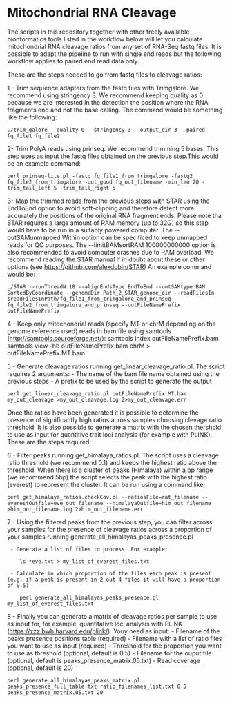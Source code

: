 # Mitochondrial RNA Cleavage

The scripts in this repository together with other freely available bionformatics tools listed in the workflow below will let you calculate mitochondrial RNA cleavage ratios from any set of RNA-Seq fastq files. It is possible to adapt the pipeline to run with single end reads but the following workflow applies to paired end read data only.

These are the steps needed to go from fastq files to cleavage ratios:

1 - Trim sequence adapters from the fastq files with Trimgalore. We recommend using stringency 3. We recommend keeping quality as 0 because we are interested in the detection the position where the RNA fragments end and not the base calling. The command would be something like the following:

    ./trim_galore --quality 0 --stringency 3 --output_dir 3 --paired fq_file1 fq_file2
 
2- Trim PolyA reads using prinseq. We recommend trimming 5 bases. This step uses as input the fastq files obtained on the previous step.This would be an example command: 

    perl prinseq-lite.pl -fastq fq_file1_from_trimgalore -fastq2 fq_file2_from_trimgalore -out_good fq_out_filename -min_len 20 -trim_tail_left 5 -trim_tail_right 5

3- Map the trimmed reads from the previous steps with STAR using the EndToEnd option to avoid soft-clipping and therefore detect more accurately the positions of the original RNA fragment ends. Please note tha STAR requires a large amount of RAM memory (up to 32G) so this step would have to be run in a suitably powered computer. The --outSAMunmapped Within option can be specificed to keep unmapped reads for QC purposes. The --limitBAMsortRAM 100000000000 option is also recommended to avoid computer crashes due to RAM overload. We recommend reading the STAR manual if in doubt about these or other options (see https://github.com/alexdobin/STAR) An example command would be:

    ./STAR --runThreadN 18 --alignEndsType EndToEnd --outSAMtype BAM SortedByCoordinate --genomeDir Path_2_STAR_genome_dir --readFilesIn $readFilesInPath/fq_file1_from_trimgalore_and_prinseq fq_file2_from_trimgalore_and_prinseq --outFileNamePrefix outFileNamePrefix 

4 - Keep only mitochondrial reads (specify MT or chrM depending on the genome reference used) reads in bam file using samtools (http://samtools.sourceforge.net/):
     samtools index outFileNamePrefix.bam 
     samtools view -hb  outFileNamePrefix.bam chrM > outFileNamePrefix.MT.bam

5 - Generate cleavage ratios running get_linear_cleavage_ratio.pl. The script requires 2 arguments:
    - The name of the bam file name obtained using the previous steps
    - A prefix to be used by the script to generate the output

    perl get_linear_cleavage_ratio.pl outFileNamePrefix.MT.bam my_out_cleavage >my_out_cleavage.log 2>my_out_cleavage.err


Once the ratios have been generated it is possible to determine the presence of significantly high ratios across samples choosing clevage ratio threshold. It is also possible to generate a matrix with the chosen thershold to use as input for quantitive trait loci analysis (for example with PLINK). These are the steps required: 


6 - Filter peaks running get_himalaya_ratios.pl. The script uses a cleavage ratio threshold (we recommend 0.1) and keeps the highest ratio above the threshold. When there is a cluster of peaks (Himalaya) within a bp range (we recommend 5bp) the script selects the peak with the highest ratio (everest) to represent the cluster. It can be run using a command like: 

    perl get_himalaya_ratios.checkCov.pl --ratiosFile=rat_filename --everestOutfile=eve_out_filename --himalayaOutfile=him_out_filename >him_out_filename.log 2>him_out_filename.err

7 - Using the filtered peaks from the previous step, you can filter across your samples for the presence of cleavage ratios across a proportion of your samples running generate_all_himalayas_peaks_presence.pl

     - Generate a list of files to process. For example:
        
        ls *eve.txt > my_list_of_everest_files.txt

     - Calculate in which proportion of the files each peak is present (e.g. if a peak is present in 2 out 4 files it will have a proportion of 0.5)

        perl generate_all_himalayas_peaks_presence.pl  my_list_of_everest_files.txt

8 - Finally you can generate a matrix of cleavage ratios per sample to use as input for, for example, quantitative loci analysis with PLINK (https://zzz.bwh.harvard.edu/plink/). Youy need as input:
    - Filename of the peaks presence positions table (required)
    - Filename with a list of ratio files you want to use as input (required)
    - Threshold for the proportion you want to use as threshold (optional, default is 0.5)
    - Filename for the ouput file (optional, default is peaks_presence_matrix.05.txt)
    - Read coverage (optional, default is 20)

    perl generate_all_himalayas_peaks_matrix.pl peaks_presence_full_table.txt ratio_filenames_list.txt 0.5 peaks_presence_matrix.05.txt 20


